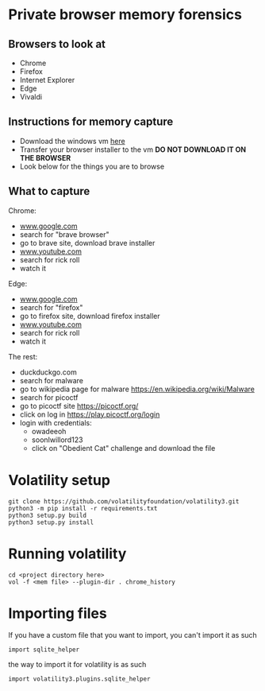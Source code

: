 # Private browser memory forensics

## Browsers to look at 
- Chrome
- Firefox
- Internet Explorer
- Edge
- Vivaldi

## Instructions for memory capture
- Download the windows vm [here](https://developer.microsoft.com/en-us/windows/downloads/virtual-machines/)
- Transfer your browser installer to the vm **DO NOT DOWNLOAD IT ON THE BROWSER**
- Look below for the things you are to browse

## What to capture
Chrome:
- www.google.com
- search for "brave browser"
- go to brave site, download brave installer
- www.youtube.com
- search for rick roll
- watch it 

Edge:
- www.google.com
- search for "firefox"
- go to firefox site, download firefox installer
- www.youtube.com
- search for rick roll
- watch it

The rest:
- duckduckgo.com
- search for malware
- go to wikipedia page for malware https://en.wikipedia.org/wiki/Malware
- search for picoctf 
- go to picoctf site https://picoctf.org/
- click on log in https://play.picoctf.org/login
- login with credentials:
  - owadeeoh
  - soonIwillord123
  - click on "Obedient Cat" challenge and download the file

# Volatility setup
```
git clone https://github.com/volatilityfoundation/volatility3.git
python3 -m pip install -r requirements.txt
python3 setup.py build 
python3 setup.py install
```

# Running volatility
```
cd <project directory here>
vol -f <mem file> --plugin-dir . chrome_history
```

# Importing files
If you have a custom file that you want to import, you can't import it as such
```
import sqlite_helper
```
the way to import it for volatility is as such
```
import volatility3.plugins.sqlite_helper
```